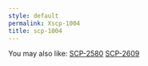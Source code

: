 ```yaml
---
style: default
permalink: Xscp-1004
title: scp-1004
---
```

You may also like:
[SCP-2580](http://scp-wiki.net/scp-2580)
[SCP-2609](http://scp-wiki.net/scp-2609)